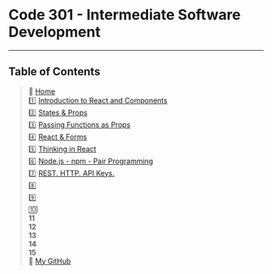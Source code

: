 # Code 301 - Intermediate Software Development

_____

## Table of Contents

> 🏡 [Home](README.md) <br>
> 1️⃣ [Introduction to React and Components](301/read01.md)<br>
> 2️⃣ [States & Props](301/read02.md)<br>
> 3️⃣ [Passing Functions as Props](301/read03.md)<br>
> 4️⃣ [React & Forms](301/read04.md)<br>
> 5️⃣ [Thinking in React](301/read05.md)<br>
> 6️⃣ [Node.js - npm - Pair Programming](301/read06.md)<br>
> 7️⃣ [REST. HTTP. API Keys.](301/read07.md)<br>
> 8️⃣ [](301/read08.md)<br>
> 9️⃣ [](301/read09.md)<br>
> 🔟 [](301/read10.md)<br>
> **11** [](301/read11.md)<br>
> **12** [](301/read12.md)<br>
> **13** [](301/read13.md)<br>
> **14** [](301/read14.md)<br>
> **15** [](301/read15.md)<br>
> 🐙 [My GitHub](https://github.com/mistidinzy)
